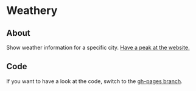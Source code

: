 Weathery
========

About
-----
Show weather information for a specific city.
[Have a peak at the website.](http://christianv.github.com/weathery/)

Code
----
If you want to have a look at the code, switch to the [gh-pages branch](https://github.com/christianv/weathery/tree/gh-pages).